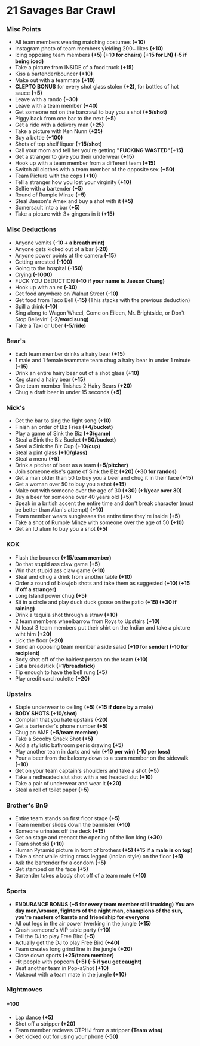 # 21 Savages Bar Crawl

### Misc Points
- All team members wearing matching costumes  **(+10)**
- Instagram photo of team members yielding 200+ likes **(+10)**
- Icing opposing team members **(+5) (+10 for chairs) (+15 for LN) (-5 if being iced)**
- Take a picture from INSIDE of  a food truck **(+15)**
- Kiss a bartender/bouncer **(+10)**
- Make out with a teammate **(+10)**
- **CLEPTO BONUS** for every shot glass stolen **(+2)**, for bottles of hot sauce **(+5)**
- Leave with a rando **(+30)**
- Leave with a team member **(+40)**
- Get someone not on the barcrawl to buy you a shot **(+5/shot)**
- Piggy back from one bar to the next **(+5)**
- Get a ride with a delivery man **(+25)**
- Take a picture with Ken Nunn **(+25)**
- Buy a bottle **(+100)**
- Shots of top shelf liquor **(+15/shot)**
- Call your mom and tell her you're getting **"FUCKING WASTED"(+15)**
- Get a stranger to give you their underwear **(+15)**
- Hook up with a team member from a different team **(+15)**
- Switch all clothes with a team member of the opposite sex **(+50)**
- Team Picture with the cops **(+10)**
- Tell a stranger how you lost your virginity **(+10)**
- Selfie with a bartender **(+5)**
- Round of Rumple Minze **(+5)**
- Steal Jaeson's Amex and buy a shot with it **(+5)**
- Somersault into a bar **(+5)**
- Take a picture with 3+ gingers in it **(+15)**


### Misc Deductions
- Anyone vomits **(-10 + a breath mint)**
- Anyone gets kicked out of a bar **(-20)**
- Anyone power points at the camera **(-15)**
- Getting arrested **(-100)**
- Going to the hospital **(-150)**
- Crying **(-1000)**
- FUCK YOU DEDUCTION **(-10 if your name is Jaeson Chang)**
- Hook up with an ex **(-30)**
- Get food anywhere on Walnut Street **(-10)**
- Get food from Taco Bell **(-15)** (This stacks with the previous deduction)
- Spill a drink **(-10)**
- Sing along to Wagon Wheel, Come on Eileen, Mr. Brightside, or Don't Stop Believin' **(-2/word sung)**
- Take a Taxi or Uber **(-5/ride)**

### Bear's
- Each team member drinks a hairy bear **(+15)**
- 1 male and 1 female teammate team chug a hairy bear in under 1 minute **(+15)**
- Drink an entire hairy bear out of a shot glass **(+10)**
- Keg stand a hairy bear **(+15)**
- One team member finishes 2 Hairy Bears **(+20)**
- Chug a draft beer in under 15 seconds **(+5)**

### Nick's
- Get the bar to sing the fight song **(+10)**
- Finish an order of Biz Fries **(+4/bucket)**
- Play a game of Sink the Biz **(+3/game)**
- Steal a Sink the Biz Bucket **(+50/bucket)**
- Steal a Sink the Biz Cup **(+10/cup)**
- Steal a pint glass **(+10/glass)**
- Steal a menu **(+5)**
- Drink a pitcher of beer as a team **(+5/pitcher)**
- Join someone else's game of Sink the Biz **(+20) (+30 for randos)**
- Get a man older than 50 to buy you a beer and chug it in their face **(+15)**
- Get a woman over 50 to buy you a shot **(+15)**
- Make out with someone over the age of 30 **(+30) (+1/year over 30)**
- Buy a beer for someone over 40 years old **(+5)**
- Speak in a british accent the entire time and don't break character (must be better than Alan's attempt) **(+10)**
- Team member wears sunglasses the entire time they're inside **(+5)**
- Take a shot of Rumple Minze with someone over the age of 50 **(+10)**
- Get an IU alum to buy you a shot **(+5)**

### KOK
- Flash the bouncer **(+15/team member)**
- Do that stupid ass claw game **(+5)**
- Win that stupid ass claw game **(+10)**
- Steal and chug a drink from another table **(+10)**
- Order a round of blowjob shots and take them as suggested **(+10) (+15 if off a stranger)**
- Long Island power chug **(+5)**
- Sit in a circle and play duck duck goose on the patio **(+15) (+30 if raining)**
- Drink a tequila shot through a straw **(+10)**
- 2 team members wheelbarrow from Roys to Upstairs **(+10)**
- At least 3 team members put their shirt on the Indian and take a picture wiht him **(+20)**
- Lick the floor **(+20)**
- Send an opposing team member a side salad **(+10 for sender) (-10 for recipient)**
- Body shot off of the hairiest person on the team **(+10)**
- Eat a breadstick **(+1/breadstick)**
- Tip enough to have the bell rung **(+5)**
- Play credit card roulette **(+20)**

### Upstairs
- Staple underwear to ceiling **(+5) (+15 if done by a male)**
- **BODY SHOTS (+10/shot)**
- Complain that you hate upstairs **(-20)**
- Get a bartender's phone number **(+5)**
- Chug an AMF **(+5/team member)**
- Take a Scooby Snack Shot **(+5)**
- Add a stylistic bathroom penis drawing **(+5)**
- Play another team in darts and win **(+10 per win) (-10 per loss)**
- Pour a beer from the balcony down to a team member on the sidewalk **(+10)**
- Get on your team captain's shoulders and take a shot **(+5)**
- Take a redheaded slut shot with a red headed slut **(+10)**
- Take a pair of underwear and wear it **(+20)**
- Steal a roll of toilet paper **(+5)**

### Brother's BnG
- Entire team stands on first floor stage **(+5)**
- Team member slides down the bannister **(+10)**
- Someone urinates off the deck **(+15)**
- Get on stage and reenact the opening of the lion king **(+30)**
- Team shot ski **(+10)**
- Human Pyramid picture in front of brothers **(+5) (+15 if a male is on top)**
- Take a shot while sitting cross legged (indian style) on the floor **(+5)**
- Ask the bartender for a condom **(+5)**
- Get stamped on the face **(+5)**
- Bartender takes a body shot off of a team mate **(+10)**

### Sports
- **ENDURANCE BONUS (+5 for every team member still trucking) You are day men/women, fighters of the night man, champions of the sun, you're masters of karate and friendship for everyone**
- All out legs in the air power twerking in the jungle **(+15)**
- Crash someone's VIP table party **(+10)**
- Tell the DJ to play Free Bird **(+5)**
- Actually get the DJ to play Free Bird **(+40)**
- Team creates long grind line in the jungle **(+20)**
- Close down sports **(+25/team member)**
- Hit people with popcorn **(+5) (-5 if you get caught)**
- Beat another team in Pop-aShot **(+10)**
- Makeout with a team mate in the jungle **(+10)**

### Nightmoves
#### +100
- Lap dance **(+5)**
- Shot off a stripper **(+20)**
- Team member recieves OTPHJ from a stripper **(Team wins)**
- Get kicked out for using your phone **(-50)**